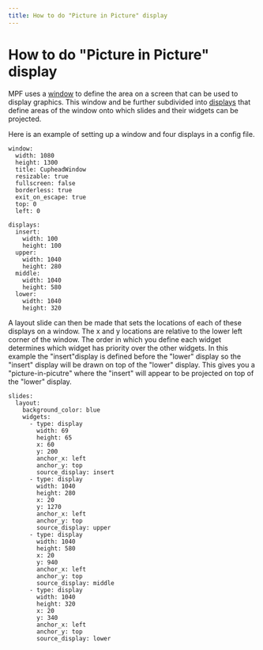 ```yaml
---
title: How to do "Picture in Picture" display
---
```


# How to do "Picture in Picture" display


MPF uses a [window](../../config/window.md) to
define the area on a screen that can be used to display graphics. This
window and be further subdivided into
[displays](../displays/index.md) that
define areas of the window onto which slides and their widgets can be
projected.

Here is an example of setting up a window and four displays in a config
file.

``` mpf-mc-config
window:
  width: 1080
  height: 1300
  title: CupheadWindow
  resizable: true
  fullscreen: false
  borderless: true
  exit_on_escape: true
  top: 0
  left: 0

displays:
  insert:
    width: 100
    height: 100
  upper:
    width: 1040
    height: 280
  middle:
    width: 1040
    height: 580
  lower:
    width: 1040
    height: 320
```

A layout slide can then be made that sets the locations of each of these
displays on a window. The x and y locations are relative to the lower
left corner of the window. The order in which you define each widget
determines which widget has priority over the other widgets. In this
example the "insert"display is defined before the "lower" display so
the "insert" display will be drawn on top of the "lower" display.
This gives you a "picture-in-picutre" where the "insert" will appear
to be projected on top of the "lower" display.

``` mpf-mc-config
slides:
  layout:
    background_color: blue
    widgets:
      - type: display
        width: 69
        height: 65
        x: 60
        y: 200
        anchor_x: left
        anchor_y: top
        source_display: insert
      - type: display
        width: 1040
        height: 280
        x: 20
        y: 1270
        anchor_x: left
        anchor_y: top
        source_display: upper
      - type: display
        width: 1040
        height: 580
        x: 20
        y: 940
        anchor_x: left
        anchor_y: top
        source_display: middle
      - type: display
        width: 1040
        height: 320
        x: 20
        y: 340
        anchor_x: left
        anchor_y: top
        source_display: lower
```

